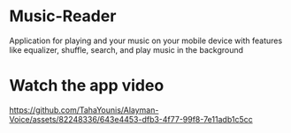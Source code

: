 # Music-Reader
Application for playing and your music on your mobile device with features like equalizer, shuffle, search, and play music in the background

# Watch the app video 
https://github.com/TahaYounis/Alayman-Voice/assets/82248336/643e4453-dfb3-4f77-99f8-7e11adb1c5cc

